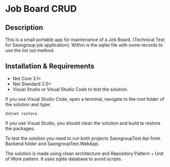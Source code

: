 # Job Board CRUD

## Description
This is a small portable app for maintenance of a Job Board. (Technical Test for Saongroup job application).
Within is the sqlite file with some records to use the list out method.

## Installation & Requirements
- Net Core 3.1+
- Net Standard 2.0+
- Visual Studio or Visual Studio Code to test the solution.

If you use Visual Studio Code, open a terminal, navigate to the root folder of the solution and type:
```
dotnet restore
```
If you use Visual Studio, you should clean the solution and build to restore the packages.

To test the solution you need to run both projects SaongroupTest.Api from Backend folder and SaongroupTest.WebApp.

The solution is made using clean architecture and Repository Pattern + Unit of Work pattern.
It uses sqlite database to avoid scripts.
